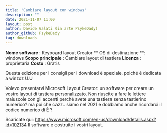 ```yaml
---
title: 'Cambiare layout con windows'
description: ""
date: 2021-11-07 11:00
layout: post
author: Davide Galati (in arte PsykeDady)
author_github: PsykeDady
tag: downloads
---
```


**Nome software**   :  Keyboard layout Creator
** OS di destinazione **: windows
**Scopo principale** :  Cambiare layout di tastiera
**Licenza** :  proprietaria
**Costo** :  Gratis

Questa edizione per i consigli per i download è speciale, poiché è dedicata a winzoz U.U 

Volevo presentarvi Microsoft Layout Creator: un software per creare un vostro layout di tastiera personalizzato.
Non riuscite a fare le lettere maiuscole con gli accenti perché avete una tastiera senza tastierino numerico? ma poi che cazz.. siamo nel 2021 e dobbiamo anche ricordarci il codice numerico di È ? 

Scaricate qui: 
https://www.microsoft.com/en-us/download/details.aspx?id=102134
Il software e costruite i vostri  layout. 
